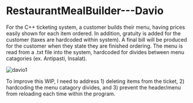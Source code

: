 # RestaurantMealBuilder---Davio
For the C++ ticketing system, a customer builds their menu, having prices easily shown for each item ordered. In addition, gratuity is added for the customer (taxes are hardcoded within system). A final bill will be produced for the customer when they state they are finished ordering. The menu is read from a .txt file into the system, hardcoded for divides between menu catagories (ex. Antipasti, Insalat). 

![davio1](https://user-images.githubusercontent.com/42519511/44345886-89c5ec00-a462-11e8-8b8c-3a1dab134305.jpg)



To improve this WIP, I need to address 1) deleting items from the ticket, 2) hardcoding the menu catagory divides, and 3) prevent the header/menu from reloading each time within the program. 
